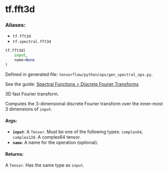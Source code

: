 <div itemscope itemtype="http://developers.google.com/ReferenceObject">
<meta itemprop="name" content="tf.fft3d" />
</div>

# tf.fft3d

### Aliases:

* `tf.fft3d`
* `tf.spectral.fft3d`

``` python
tf.fft3d(
    input,
    name=None
)
```



Defined in generated file: `tensorflow/python/ops/gen_spectral_ops.py`.

See the guide: [Spectral Functions > Discrete Fourier Transforms](../../../api_guides/python/spectral_ops.md#Discrete_Fourier_Transforms)

3D fast Fourier transform.

Computes the 3-dimensional discrete Fourier transform over the inner-most 3
dimensions of `input`.

#### Args:

* <b>`input`</b>: A `Tensor`. Must be one of the following types: `complex64`, `complex128`.
    A complex64 tensor.
* <b>`name`</b>: A name for the operation (optional).


#### Returns:

A `Tensor`. Has the same type as `input`.